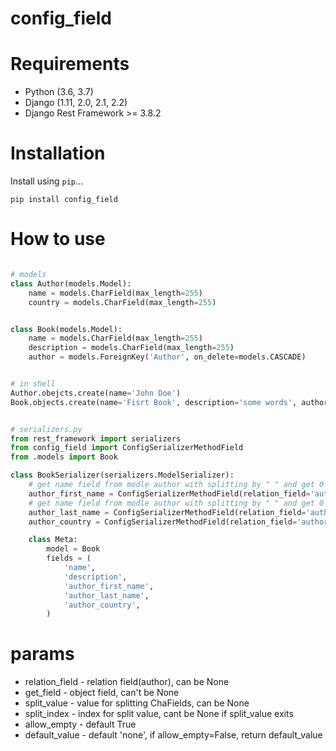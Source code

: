 # config_field


# Requirements

* Python (3.6, 3.7)
* Django (1.11, 2.0, 2.1, 2.2)
* Django Rest Framework >= 3.8.2

# Installation

Install using `pip`...

	pip install config_field

# How to use

```python

# models
class Author(models.Model):
	name = models.CharField(max_length=255)
	country = models.CharField(max_length=255)


class Book(models.Model):
	name = models.CharField(max_length=255)
	description = models.CharField(max_length=255)
	author = models.ForeignKey('Author', on_delete=models.CASCADE)


# in shell
Author.obejcts.create(name='John Doe')
Book.objects.create(name='Fisrt Book', description='some words', author=Author.objects.first())


# serializers.py
from rest_framework import serializers
from config_field import ConfigSerializerMethodField
from .models import Book

class BookSerializer(serializers.ModelSerializer):
    # get name field from modle author with splitting by " " and get 0 index
    author_first_name = ConfigSerializerMethodField(relation_field='author', get_field='name', split_value=" ", split_index=0)
	# get name field from modle author with splitting by " " and get 0 index
	author_last_name = ConfigSerializerMethodField(relation_field='author', get_field='name', split_value=" ", split_index=1)
	author_country = ConfigSerializerMethodField(relation_field='author', get_field='county') # get author county field

    class Meta:
        model = Book
		fields = (
			'name',
			'description',
			'author_first_name',
			'author_last_name',
			'author_country',
		)
```

# params
* relation_field - relation field(author), can be None
* get_field - object field, can't be None
* split_value -  value for splitting ChaFields, can be None
* split_index -  index for split value, cant be None if split_value exits
* allow_empty - default True
* default_value - default 'none', if allow_empty=False, return default_value
